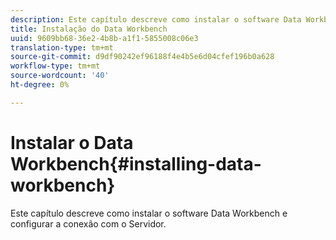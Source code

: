 ```yaml
---
description: Este capítulo descreve como instalar o software Data Workbench e configurar a conexão com o Servidor.
title: Instalação do Data Workbench
uuid: 9609bb68-36e2-4b8b-a1f1-5855008c06e3
translation-type: tm+mt
source-git-commit: d9df90242ef96188f4e4b5e6d04cfef196b0a628
workflow-type: tm+mt
source-wordcount: '40'
ht-degree: 0%

---
```



# Instalar o Data Workbench{#installing-data-workbench}

Este capítulo descreve como instalar o software Data Workbench e configurar a conexão com o Servidor.

